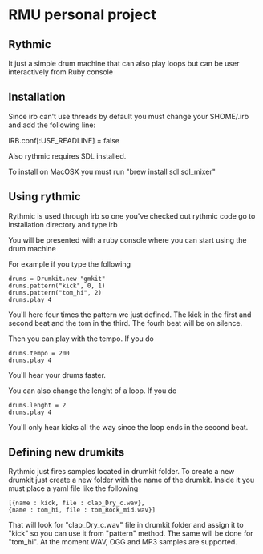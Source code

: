 # RMU personal project

## Rythmic

It just a simple drum machine that can also play loops but can be user interactively from Ruby console

## Installation

Since irb can't use threads by default you must change your $HOME/.irb and add the following line:

IRB.conf[:USE_READLINE] = false
 
Also rythmic requires SDL installed.

To install on MacOSX you must run "brew install sdl sdl_mixer"

## Using rythmic

Rythmic is used through irb so one you've checked out rythmic code go to installation directory and type irb

You will be presented with a ruby console where you can start using the drum machine

For example if you type the following

	drums = Drumkit.new "gmkit"
	drums.pattern("kick", 0, 1)
	drums.pattern("tom_hi", 2)
	drums.play 4

You'll here four times the pattern we just defined. The kick in the first and second beat and the tom in the third. The fourh beat will be on silence. 

Then you can play with the tempo. If you do

	drums.tempo = 200
	drums.play 4

You'll hear your drums faster.

You can also change the lenght of a loop. If you do

	drums.lenght = 2
	drums.play 4

You'll only hear kicks all the way since the loop ends in the second beat.

## Defining new drumkits

Rythmic just fires samples located in drumkit folder. To create a new drumkit just create a new folder with the name of the drumkit. Inside it you must place a yaml file like the following

	[{name : kick, file : clap_Dry_c.wav},
	{name : tom_hi, file : tom_Rock_mid.wav}]
	
That will look for "clap_Dry_c.wav" file in drumkit folder and assign it to "kick" so you can use it from "pattern" method. The same will be done for "tom_hi". At the moment WAV, OGG and MP3 samples are supported.
